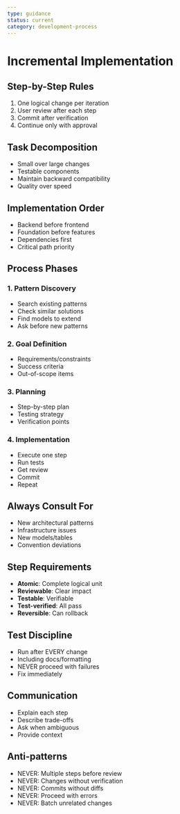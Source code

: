 ```yaml
---
type: guidance
status: current
category: development-process
---
```


# Incremental Implementation

## Step-by-Step Rules
1. One logical change per iteration
2. User review after each step
3. Commit after verification
4. Continue only with approval

## Task Decomposition
- Small over large changes
- Testable components
- Maintain backward compatibility
- Quality over speed

## Implementation Order
- Backend before frontend
- Foundation before features
- Dependencies first
- Critical path priority

## Process Phases

### 1. Pattern Discovery
- Search existing patterns
- Check similar solutions
- Find models to extend
- Ask before new patterns

### 2. Goal Definition
- Requirements/constraints
- Success criteria
- Out-of-scope items

### 3. Planning
- Step-by-step plan
- Testing strategy
- Verification points

### 4. Implementation
- Execute one step
- Run tests
- Get review
- Commit
- Repeat

## Always Consult For
- New architectural patterns
- Infrastructure issues
- New models/tables
- Convention deviations

## Step Requirements
- **Atomic**: Complete logical unit
- **Reviewable**: Clear impact
- **Testable**: Verifiable
- **Test-verified**: All pass
- **Reversible**: Can rollback

## Test Discipline
- Run after EVERY change
- Including docs/formatting
- NEVER proceed with failures
- Fix immediately

## Communication
- Explain each step
- Describe trade-offs
- Ask when ambiguous
- Provide context

## Anti-patterns
- NEVER: Multiple steps before review
- NEVER: Changes without verification
- NEVER: Commits without diffs
- NEVER: Proceed with errors
- NEVER: Batch unrelated changes
